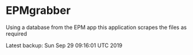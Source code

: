 # EPMgrabber
Using a database from the EPM app this application scrapes the files as required


Latest backup: Sun Sep 29 09:16:01 UTC 2019

